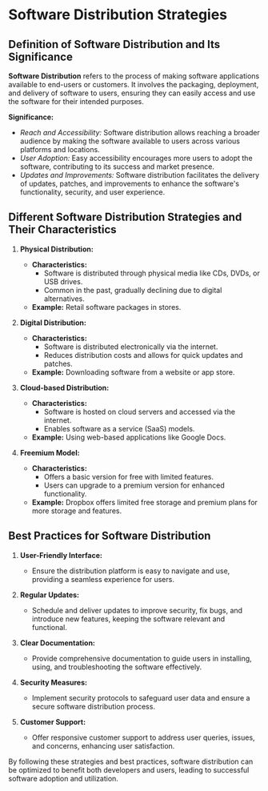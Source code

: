 # Software Distribution Strategies

## Definition of Software Distribution and Its Significance

**Software Distribution** refers to the process of making software applications available to end-users or customers. It involves the packaging, deployment, and delivery of software to users, ensuring they can easily access and use the software for their intended purposes.

**Significance:**
- *Reach and Accessibility:* Software distribution allows reaching a broader audience by making the software available to users across various platforms and locations.
- *User Adoption:* Easy accessibility encourages more users to adopt the software, contributing to its success and market presence.
- *Updates and Improvements:* Software distribution facilitates the delivery of updates, patches, and improvements to enhance the software's functionality, security, and user experience.

## Different Software Distribution Strategies and Their Characteristics

1. **Physical Distribution:**
   - **Characteristics:**
     - Software is distributed through physical media like CDs, DVDs, or USB drives.
     - Common in the past, gradually declining due to digital alternatives.
   - **Example:** Retail software packages in stores.

2. **Digital Distribution:**
   - **Characteristics:**
     - Software is distributed electronically via the internet.
     - Reduces distribution costs and allows for quick updates and patches.
   - **Example:** Downloading software from a website or app store.

3. **Cloud-based Distribution:**
   - **Characteristics:**
     - Software is hosted on cloud servers and accessed via the internet.
     - Enables software as a service (SaaS) models.
   - **Example:** Using web-based applications like Google Docs.

4. **Freemium Model:**
   - **Characteristics:**
     - Offers a basic version for free with limited features.
     - Users can upgrade to a premium version for enhanced functionality.
   - **Example:** Dropbox offers limited free storage and premium plans for more storage and features.

## Best Practices for Software Distribution

1. **User-Friendly Interface:**
   - Ensure the distribution platform is easy to navigate and use, providing a seamless experience for users.

2. **Regular Updates:**
   - Schedule and deliver updates to improve security, fix bugs, and introduce new features, keeping the software relevant and functional.

3. **Clear Documentation:**
   - Provide comprehensive documentation to guide users in installing, using, and troubleshooting the software effectively.

4. **Security Measures:**
   - Implement security protocols to safeguard user data and ensure a secure software distribution process.

5. **Customer Support:**
   - Offer responsive customer support to address user queries, issues, and concerns, enhancing user satisfaction.

By following these strategies and best practices, software distribution can be optimized to benefit both developers and users, leading to successful software adoption and utilization.
